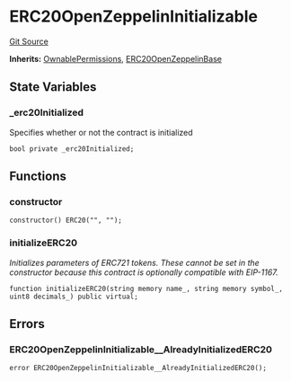 # ERC20OpenZeppelinInitializable
[Git Source](https://github.com/zanzai-dev/creator-token-standards/blob/e3ca932d2edc594487078ba2c4da4e803f84d6a3/src/token/erc20/ERC20OpenZeppelin.sol)

**Inherits:**
[OwnablePermissions](/src/access/OwnablePermissions.sol/abstract.OwnablePermissions.md), [ERC20OpenZeppelinBase](/src/token/erc20/ERC20OpenZeppelin.sol/abstract.ERC20OpenZeppelinBase.md)


## State Variables
### _erc20Initialized
Specifies whether or not the contract is initialized


```solidity
bool private _erc20Initialized;
```


## Functions
### constructor


```solidity
constructor() ERC20("", "");
```

### initializeERC20

*Initializes parameters of ERC721 tokens.
These cannot be set in the constructor because this contract is optionally compatible with EIP-1167.*


```solidity
function initializeERC20(string memory name_, string memory symbol_, uint8 decimals_) public virtual;
```

## Errors
### ERC20OpenZeppelinInitializable__AlreadyInitializedERC20

```solidity
error ERC20OpenZeppelinInitializable__AlreadyInitializedERC20();
```

